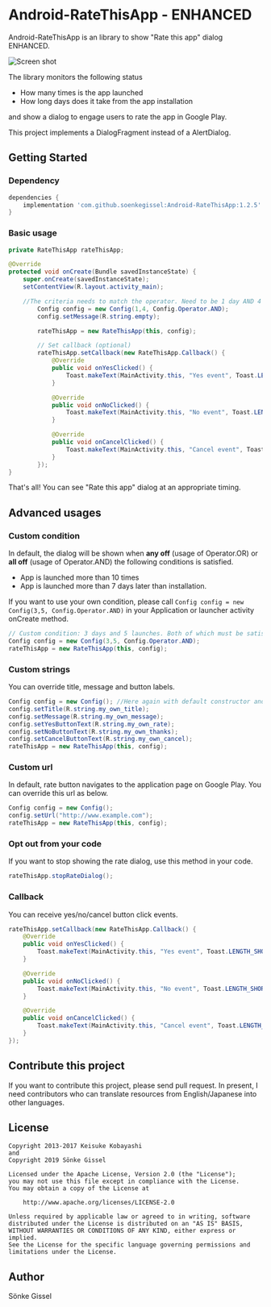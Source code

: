 Android-RateThisApp - ENHANCED
===================

Android-RateThisApp is an library to show "Rate this app" dialog ENHANCED.

![Screen shot](https://raw.github.com/kobakei/Android-RateThisApp/master/screenshot_resized.png)

The library monitors the following status

* How many times is the app launched
* How long days does it take from the app installation

and show a dialog to engage users to rate the app in Google Play.

This project implements a DialogFragment instead of a AlertDialog.

## Getting Started

### Dependency

```groovy
dependencies {
    implementation 'com.github.soenkegissel:Android-RateThisApp:1.2.5'
}
```

### Basic usage

```java
private RateThisApp rateThisApp;

@Override
protected void onCreate(Bundle savedInstanceState) {
    super.onCreate(savedInstanceState);
    setContentView(R.layout.activity_main);

    //The criteria needs to match the operator. Need to be 1 day AND 4 launches.
        Config config = new Config(1,4, Config.Operator.AND);
        config.setMessage(R.string.empty);

        rateThisApp = new RateThisApp(this, config);

        // Set callback (optional)
        rateThisApp.setCallback(new RateThisApp.Callback() {
            @Override
            public void onYesClicked() {
                Toast.makeText(MainActivity.this, "Yes event", Toast.LENGTH_SHORT).show();
            }

            @Override
            public void onNoClicked() {
                Toast.makeText(MainActivity.this, "No event", Toast.LENGTH_SHORT).show();
            }

            @Override
            public void onCancelClicked() {
                Toast.makeText(MainActivity.this, "Cancel event", Toast.LENGTH_SHORT).show();
            }
        });
}
```

That's all! You can see "Rate this app" dialog at an appropriate timing.

## Advanced usages

### Custom condition

In default, the dialog will be shown when **any off** (usage of Operator.OR) or **all off** (usage of Operator.AND) the following conditions is satisfied.

* App is launched more than 10 times
* App is launched more than 7 days later than installation.

If you want to use your own condition, please call `Config config = new Config(3,5, Config.Operator.AND)` in your Application or launcher activity onCreate method.

```java
// Custom condition: 3 days and 5 launches. Both of which must be satisfied.
Config config = new Config(3,5, Config.Operator.AND);
rateThisApp = new RateThisApp(this, config);
```

### Custom strings

You can override title, message and button labels.

```java
Config config = new Config(); //Here again with default constructor and 7 days and 10 launches with OR operator.
config.setTitle(R.string.my_own_title);
config.setMessage(R.string.my_own_message);
config.setYesButtonText(R.string.my_own_rate);
config.setNoButtonText(R.string.my_own_thanks);
config.setCancelButtonText(R.string.my_own_cancel);
rateThisApp = new RateThisApp(this, config);
```

### Custom url

In default, rate button navigates to the application page on Google Play. You can override this url as below.

```java
Config config = new Config();
config.setUrl("http://www.example.com");
rateThisApp = new RateThisApp(this, config);
```

### Opt out from your code

If you want to stop showing the rate dialog, use this method in your code.

```java
rateThisApp.stopRateDialog();
```

### Callback

You can receive yes/no/cancel button click events.

```java
rateThisApp.setCallback(new RateThisApp.Callback() {
    @Override
    public void onYesClicked() {
        Toast.makeText(MainActivity.this, "Yes event", Toast.LENGTH_SHORT).show();
    }

    @Override
    public void onNoClicked() {
        Toast.makeText(MainActivity.this, "No event", Toast.LENGTH_SHORT).show();
    }

    @Override
    public void onCancelClicked() {
        Toast.makeText(MainActivity.this, "Cancel event", Toast.LENGTH_SHORT).show();
    }
});
```

## Contribute this project

If you want to contribute this project, please send pull request.
In present, I need contributors who can translate resources from English/Japanese into other languages.

## License

```
Copyright 2013-2017 Keisuke Kobayashi
and
Copyright 2019 Sönke Gissel

Licensed under the Apache License, Version 2.0 (the "License");
you may not use this file except in compliance with the License.
You may obtain a copy of the License at

    http://www.apache.org/licenses/LICENSE-2.0

Unless required by applicable law or agreed to in writing, software
distributed under the License is distributed on an "AS IS" BASIS,
WITHOUT WARRANTIES OR CONDITIONS OF ANY KIND, either express or implied.
See the License for the specific language governing permissions and
limitations under the License.
```

## Author

Sönke Gissel
